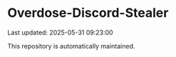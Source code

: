 # Overdose-Discord-Stealer

Last updated: 2025-05-31 09:23:00

This repository is automatically maintained.
